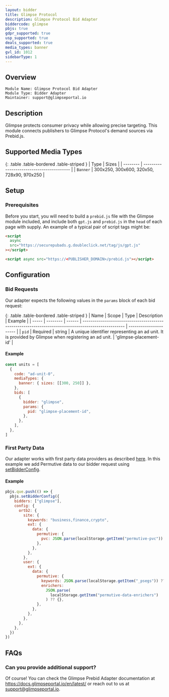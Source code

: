 ```yaml
---
layout: bidder
title: Glimpse Protocol
description: Glimpse Protocol Bid Adapter
biddercode: glimpse
pbjs: true
gdpr_supported: true
usp_supported: true
deals_supported: true
media_types: banner
gvl_id: 1012
sidebarType: 1
---
```


## Overview

```
Module Name: Glimpse Protocol Bid Adapter
Module Type: Bidder Adapter
Maintainer: support@glimpseportal.io
```

## Description

Glimpse protects consumer privacy while allowing precise targeting. This module connects publishers
to Glimpse Protocol's demand sources via Prebid.js.

## Supported Media Types

{: .table .table-bordered .table-striped }
| Type | Sizes |
| -------- | ----------------------------------------- |
| `Banner` | 300x250, 300x600, 320x50, 728x90, 970x250 |

## Setup

### Prerequisites

Before you start, you will need to build a `prebid.js` file with the Glimpse module included, and include both `gpt.js` and `prebid.js` in the `head` of each page with supply. An example of a typical pair of script tags might be:

```html
<script
  async
  src="https://securepubads.g.doubleclick.net/tag/js/gpt.js"
></script>

<script async src="https://<PUBLISHER_DOMAIN>/prebid.js"></script>
```

## Configuration

### Bid Requests

Our adapter expects the following values in the `params` block of each bid request:

{: .table .table-bordered .table-striped }
| Name | Scope | Type | Description | Example |
| ----- | -------- | ------ | --------------------------------------------------------------------------------------------------- | ---------------------- |
| `pid` | Required | string | A unique identifier representing an ad unit. It is provided by Glimpse when registering an ad unit. | 'glimpse-placement-id' |

#### Example

```javascript
const units = [
  {
    code: "ad-unit-0",
    mediaTypes: {
      banner: { sizes: [[300, 250]] },
    },
    bids: [
      {
        bidder: "glimpse",
        params: {
          pid: "glimpse-placement-id",
        },
      },
    ],
  },
]
```

### First Party Data

Our adapter works with first party data providers as described [here](https://docs.prebid.org/features/firstPartyData.html). In this example we add Permutive data to our bidder request using [setBidderConfig](https://docs.prebid.org/features/firstPartyData.html#supplying-bidder-specific-data).

#### Example

```javascript
pbjs.que.push(() => {
  pbjs.setBidderConfig({
    bidders: ["glimpse"],
    config: {
      ortb2: {
        site: {
          keywords: "business,finance,crypto",
          ext: {
            data: {
              permutive: {
                pvc: JSON.parse(localStorage.getItem("permutive-pvc")) ?? {},
              },
            },
          },
        },
        user: {
          ext: {
            data: {
              permutive: {
                keywords: JSON.parse(localStorage.getItem("_psegs")) ?? [],
                enrichers:
                  JSON.parse(
                    localStorage.getItem("permutive-data-enrichers")
                  ) ?? {},
              },
            },
          },
        },
      },
    },
  })
})
```

## FAQs

### Can you provide additional support?

Of course! You can check the Glimpse Prebid Adapter documentation at https://docs.glimpseportal.io/en/latest/ or reach out to us at support@glimpseportal.io.
